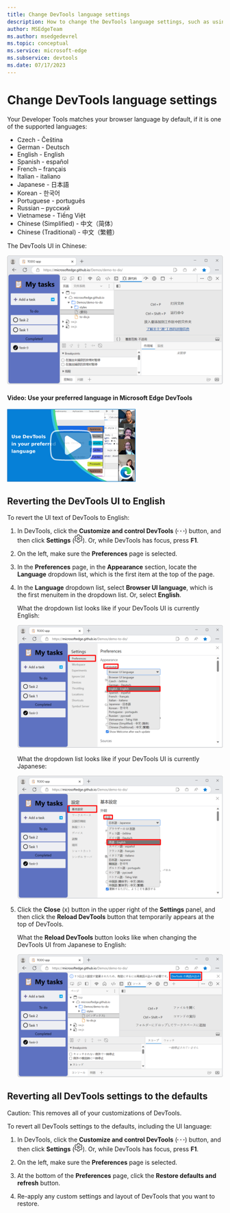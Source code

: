 ```yaml
---
title: Change DevTools language settings
description: How to change the DevTools language settings, such as using English in the UI.
author: MSEdgeTeam
ms.author: msedgedevrel
ms.topic: conceptual
ms.service: microsoft-edge
ms.subservice: devtools
ms.date: 07/17/2023
---
```

# Change DevTools language settings

Your Developer Tools matches your browser language by default, if it is one of the supported languages:

<!-- same order as UI, for ease of maint and matching what user sees: -->
* Czech - Čeština
* German - Deutsch
* English - English
* Spanish - espa&#241;ol
* French – fran&#231;ais
* Italian - italiano
* Japanese - &#26085;&#26412;&#35486;
* Korean - &#54620;&#44397;&#50612;
* Portuguese - portugu&#234;s
* Russian – &#1088;&#1091;&#1089;&#1089;&#1082;&#1080;&#1081;
* Vietnamese - Tiếng Việt
* Chinese (Simplified) - &#20013;&#25991;&#65288;&#31616;&#20307;&#65289;
* Chinese (Traditional) - &#20013;&#25991;&#65288;&#32321;&#39636;&#65289;

The DevTools UI in Chinese:

![The DevTools UI in Chinese](./localization-images/localization-zh.png)


<!-- ------------------------------ -->
#### Video: Use your preferred language in Microsoft Edge DevTools

[![Thumbnail image for video "Use your preferred language in Microsoft Edge DevTools"](./localization-images/devtools-localization.png)](https://www.youtube.com/watch?v=AeF0AvWpUO8)


<!-- ====================================================================== -->
## Reverting the DevTools UI to English

To revert the UI text of DevTools to English:

1. In DevTools, click the **Customize and control DevTools** (![Customize and control DevTools icon](./localization-images/customize-icon.png)) button, and then click **Settings** (![Settings icon](./localization-images/settings-icon.png)).  Or, while DevTools has focus, press **F1**.

1. On the left, make sure the **Preferences** page is selected.

1. In the **Preferences** page, in the **Appearance** section, locate the **Language** dropdown list, which is the first item at the top of the page.

1. In the **Language** dropdown list, select **Browser UI language**, which is the first menuitem in the dropdown list.  Or, select **English**.

   What the dropdown list looks like if your DevTools UI is currently English:

   ![The use 'Browser UI language' setting in the Preferences page of Settings](./localization-images/setting.png)

   What the dropdown list looks like if your DevTools UI is currently Japanese:

   ![The use 'Browser UI language' setting in the Preferences page of Settings, changing from Japanese UI strings](./localization-images/setting-from-ja-jp.png)

1. Click the **Close** (x) button in the upper right of the **Settings** panel, and then click the **Reload DevTools** button that temporarily appears at the top of DevTools.

   What the **Reload DevTools** button looks like when changing the DevTools UI from Japanese to English:

   ![The 'Reload DevTools' button in Japanese after indicating you want to change the DevTools UI from Japanese to English](./localization-images/ja-jp-reload-devtools-button.png)


<!-- ====================================================================== -->
## Reverting all DevTools settings to the defaults

Caution: This removes all of your customizations of DevTools.

To revert all DevTools settings to the defaults, including the UI language:

1. In DevTools, click the **Customize and control DevTools** (![Customize and control DevTools icon](./localization-images/customize-icon.png)) button, and then click **Settings** (![Settings icon](./localization-images/settings-icon.png)).  Or, while DevTools has focus, press **F1**.

1. On the left, make sure the **Preferences** page is selected.

1. At the bottom of the **Preferences** page, click the **Restore defaults and refresh** button.

1. Re-apply any custom settings and layout of DevTools that you want to restore.
